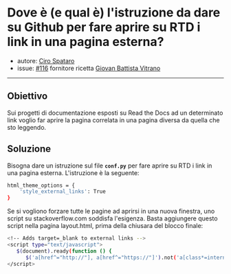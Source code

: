 # Dove è (e qual è) l'istruzione da dare su Github per fare aprire su RTD i link in una pagina esterna?

* autore: [Ciro Spataro](https://twitter.com/cirospat)
* issue: [#116](https://github.com/opendatasicilia/tansignari/issues/116) fornitore ricetta [Giovan Battista Vitrano](https://twitter.com/gbvitrano?lang=it)

---

## Obiettivo

Sui progetti di documentazione esposti su Read the Docs ad un determinato link voglio far aprire la pagina correlata in una pagina diversa da quella che sto leggendo.

## Soluzione

Bisogna dare un istruzione sul file **``conf.py``** per fare aprire su RTD i link in una pagina esterna. L'istruzione è la seguente:

```bash
html_theme_options = {
    'style_external_links': True
}
```

Se si vogliono forzare tutte le pagine ad aprirsi in una nuova finestra, uno script su stackoverflow.com soddisfa l'esigenza. Basta aggiungere questo script nella pagina layout.html, prima della chiusara del blocco finale:

```bash
<!-- Adds target=_blank to external links -->
<script type="text/javascript">
   $(document).ready(function () { 
      $('a[href^="http://"], a[href^="https://"]').not('a[class*=internal]').attr('target', '_blank'); }); 
</script>
```
